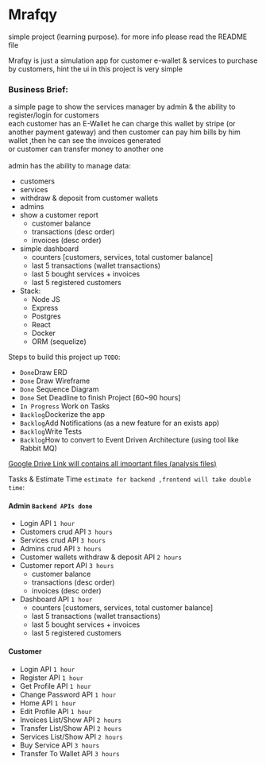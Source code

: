 # Mrafqy
simple project (learning purpose). for more info please read the README file

Mrafqy is just a simulation app for customer e-wallet & services to purchase by customers, hint the ui in this project is very simple
### Business Brief:
a simple page to show the services manager by admin & the ability to register/login for customers<br>
each customer has an E-Wallet he can charge this wallet by stripe (or another payment gateway) and then customer can pay him bills by him wallet ,then he can see the invoices generated<br>
or customer can transfer money to another one<br>
<br>
admin has the ability to manage data:
* customers
* services
* withdraw & deposit from customer wallets
* admins
* show a customer report
  * customer balance
  * transactions (desc order)
  * invoices (desc order)
* simple dashboard
  * counters [customers, services, total customer balance]
  * last 5 transactions (wallet transactions)
  * last 5 bought services + invoices
  * last 5 registered customers
* Stack:
  * Node JS
  * Express
  * Postgres
  * React
  * Docker
  * ORM (sequelize)


Steps to build this project up `TODO`:
* `Done`Draw ERD
* `Done` Draw Wireframe
* `Done` Sequence Diagram
* `Done` Set Deadline to finish Project [60~90 hours]
* `In Progress` Work on Tasks
* `Backlog`Dockerize the app
* `Backlog`Add Notifications (as a new feature for an exists app)
* `Backlog`Write Tests
* `Backlog`How to convert to Event Driven Architecture (using tool like Rabbit MQ)

<a href="https://drive.google.com/drive/folders/1NW1FL7raf5dY4tDpgqHbOOCqkfGmQQx-?usp=sharing" target="_blank">
 Google Drive Link will contains all important files (analysis files)
</a>

Tasks & Estimate Time `estimate for backend ,frontend will take double time`:
#### Admin `Backend APIs done`
* Login API `1 hour`
* Customers crud API `3 hours`
* Services crud API `3 hours`
* Admins crud API `3 hours`
* Customer wallets withdraw & deposit API `2 hours`
* Customer report API `3 hours`
  * customer balance
  * transactions (desc order)
  * invoices (desc order)
* Dashboard API `1 hour`
  * counters [customers, services, total customer balance]
  * last 5 transactions (wallet transactions)
  * last 5 bought services + invoices
  * last 5 registered customers

#### Customer
* Login API `1 hour`
* Register API `1 hour`
* Get Profile API `1 hour`
* Change Password API `1 hour`
* Home API `1 hour`
* Edit Profile API `1 hour`
* Invoices List/Show API `2 hours`
* Transfer List/Show API `2 hours`
* Services List/Show API `2 hours`
* Buy Service API `3 hours`
* Transfer To Wallet API `3 hours`
